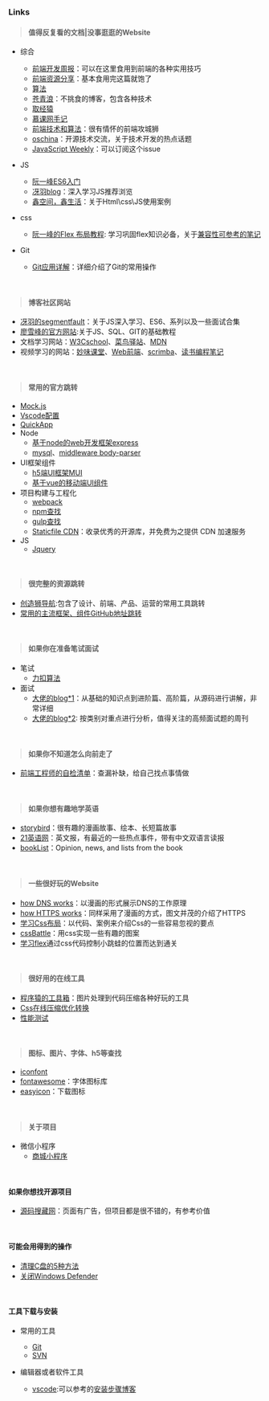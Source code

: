 ### Links

> #### 值得反复看的文档|没事逛逛的Website
- 综合
  + [前端开发周报](http://caibaojian.com/c/weekly/)：可以在这里食用到前端的各种实用技巧
  + [前端资源分享](https://segmentfault.com/a/1190000010880049?utm_source=sf-related)：基本食用完这篇就饱了
  + [算法](https://lucifer.ren/blog/)
  + [苍青浪](https://www.cnblogs.com/cangqinglang/category/1247324.html)：不挑食的博客，包含各种技术
  + [取经猿](https://www.teaspect.com/community/frontend)
  + [慕课网手记](https://www.imooc.com/article/fe)
  + [前端技术和算法](http://ritusan.top/)：很有情怀的前端攻城狮
  + [oschina](https://www.oschina.net/blog?classification=428612)：开源技术交流，关于技术开发的热点话题
  + [JavaScript Weekly](https://javascriptweekly.com/)：可以订阅这个issue

- JS
  + [阮一峰ES6入门](https://es6.ruanyifeng.com/)
  + [冴羽blog](https://github.com/mqyqingfeng/Blog)：深入学习JS推荐浏览
  + [鑫空间，鑫生活](https://www.zhangxinxu.com/wordpress/)：关于Html\css\JS使用案例
- css
  + [阮一峰的Flex 布局教程](https://www.cnblogs.com/lyls/p/7483786.html): 学习巩固flex知识必备，关于[兼容性可参考的笔记](http://www.imooc.com/article/261634)
- Git 
  + [Git应用详解](https://www.cnblogs.com/AhuntSun-blog/p/12679145.html)：详细介绍了Git的常用操作
  
</br>

> #### 博客社区网站
- [冴羽的segmentfault](https://segmentfault.com/u/yayu)：关于JS深入学习、ES6、系列以及一些面试合集  
- [廖雪峰的官方网站](https://www.liaoxuefeng.com/):关于JS、SQL、GIT的基础教程
- 文档学习网站：[W3Cschool](https://www.w3cschool.cn/)、[菜鸟驿站](https://www.runoob.com/)、[MDN](https://developer.mozilla.org/zh-CN/docs/Web)
- 视频学习的网站：[妙味课堂](https://study.miaov.com/study)、[Web前端](https://www.css88.com/)、[scrimba](https://scrimba.com/)、[读书编程笔记](https://fanrenyi.com/lesson/26)

</br>

> #### 常用的官方跳转
- [Mock.js](http://mockjs.com/)
- [Vscode配置](https://code.visualstudio.com/Docs/languages/javascript#_javascript-projects-jsconfigjson)
- [QuickApp](https://doc.quickapp.cn/)
- Node
  + [基于node的web开发框架express](https://www.expressjs.com.cn/)
  + [mysql](https://github.com/mysqljs/mysql)、[middleware body-parser](https://github.com/expressjs/body-parser)
- UI框架组件
  + [h5端UI框架MUI](https://dev.dcloud.net.cn/mui/)
  + [基于vue的移动端UI组件](http://mint-ui.github.io/)
- 项目构建与工程化
  + [webpack](https://www.webpackjs.com/)
  + [npm查找](https://www.npmjs.com/)
  + [gulp查找](https://gulpjs.com/plugins/)
  + [Staticfile CDN](http://www.staticfile.org/)：收录优秀的开源库，并免费为之提供 CDN 加速服务 
- JS
  + [Jquery](https://api.jquery123.com/)

</br>

> #### 很完整的资源跳转
- [创造狮导航](http://chuangzaoshi.com/code):包含了设计、前端、产品、运营的常用工具跳转
- [常用的主流框架、组件GitHub地址跳转](https://www.javascript.fun/)

</br>

> #### 如果你在准备笔试面试
- 笔试
  + [力扣算法](https://leetcode-solution-leetcode-pp.gitbook.io/leetcode-solution/thinkings)
- 面试
  + [大佬的blog*1](https://github.com/yygmind/blog/issues)：从基础的知识点到进阶篇、高阶篇，从源码进行讲解，非常详细
  + [大佬的blog*2](https://github.com/YvetteLau/Blog): 按类别对重点进行分析，值得关注的高频面试题的周刊

</br>

> #### 如果你不知道怎么向前走了
 + [前端工程师的自检清单](https://juejin.cn/post/6844903830887366670)：查漏补缺，给自己找点事情做

</br>

> #### 如果你想有趣地学英语
- [storybird](https://www.storybird.com/read-picture-book)：很有趣的漫画故事、绘本、长短篇故事
- [21英语网](https://www.i21st.cn/)：英文报，有最近的一些热点事件，带有中文双语言读报
- [bookList](https://www.booklistreader.com/category/book-lists/)：Opinion, news, and lists from the book 

</br>


> #### 一些很好玩的Website
- [how DNS works](https://howdns.works/)：以漫画的形式展示DNS的工作原理
- [how HTTPS works](https://howhttps.works/the-keys/)：同样采用了漫画的方式，图文并茂的介绍了HTTPS
- [学习Css布局](https://zh.learnlayout.com/margin-auto.html)：以代码、案例来介绍Css的一些容易忽视的要点
- [cssBattle](https://cssbattle.dev/)：用css实现一些有趣的图案
- [学习flex](http://blog.xiaoboswift.com/flexbox/)通过css代码控制小跳蛙的位置而达到通关

</br>

> #### 很好用的在线工具
- [程序猿的工具箱](https://tool.lu/)：图片处理到代码压缩各种好玩的工具
- [Css在线压缩优化转换](https://tool.lu/css/)
- [性能测试](https://www.webpagetest.org/)

</br>

> #### 图标、图片、字体、h5等查找
- [iconfont](https://www.iconfont.cn/)
- [fontawesome](https://fontawesome.com/?from=io)：字体图标库
- [easyicon](https://www.easyicon.net/)：下载图标

</br>

> #### 关于项目
- 微信小程序
  + [商城小程序](https://git.weixin.qq.com/gqzydh/wx-smallProgram)

</br>

#### 如果你想找开源项目
- [源码搜藏网](https://www.codesocang.com/plus/search.php?keyword=android&searchtype=titlekeyword&channeltype=0&orderby=&kwtype=0&pagesize=20&typeid=0&TotalResult=1697&PageNo=5)：页面有广告，但项目都是很不错的，有参考价值

</br>

#### 可能会用得到的操作
- [清理C盘的5种方法](https://baijiahao.baidu.com/s?id=1658626676885403599&wfr=spider&for=pc)
- [关闭Windows Defender](https://jingyan.baidu.com/article/c1a3101e639c6ade656deb17.html  )

</br>

#### 工具下载与安装
- 常用的工具
  + [Git](https://git-scm.com/download/)
  + [SVN](https://tortoisesvn.net/downloads.html)

- 编辑器或者软件工具
  + [vscode](https://code.visualstudio.com/):可以参考的[安装步骤博客](https://www.cnblogs.com/Alioo/p/11394053.html)